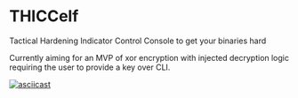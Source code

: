 # THICCelf

Tactical Hardening Indicator Control Console to get your binaries hard

Currently aiming for an MVP of xor encryption with injected decryption logic requiring the user to provide a key over CLI.

[![asciicast](https://asciinema.org/a/431871.svg)](https://asciinema.org/a/431871?autoplay=1)